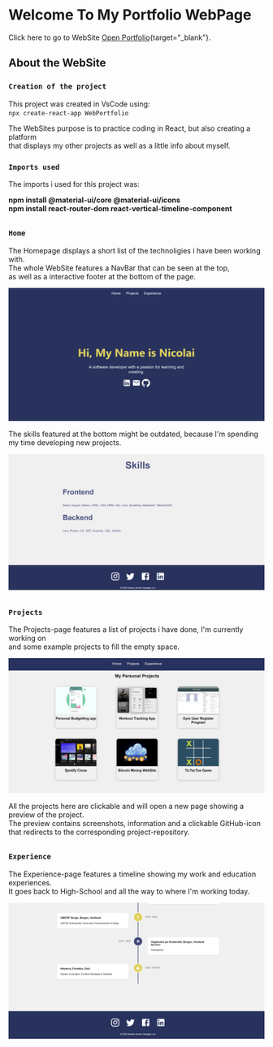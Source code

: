 # Welcome To My Portfolio WebPage


Click here to go to WebSite [Open Portfolio](https://nicolaijgangdal.github.io/WebPortfolio){target="_blank"}.



## About the WebSite


### `Creation of the project`

This project was created in VsCode using: <br />
`npx create-react-app WebPortfolio`

The WebSites purpose is to practice coding in React, but also creating a platform <br />
that displays my other projects as well as a little info about myself.

### `Imports used`

The imports i used for this project was: <br />

**npm install @material-ui/core @material-ui/icons** <br />
**npm install react-router-dom react-vertical-timeline-component**

##

### `Home`

The Homepage displays a short list of the technoligies i have been working with. <br />
The whole WebSite features a NavBar that can be seen at the top, <br />
as well as a interactive footer at the bottom of the page.

<img src="src/Assets/home1.png" title="Top of Home Page">

The skills featured at the bottom might be outdated, because I'm spending my time 
developing new projects.

<img src="src/Assets/home2.png" title="Bottom of Home Page">

##

### `Projects`

The Projects-page features a list of projects i have done, I'm currently working on <br />
and some example projects to fill the empty space.

<img src="src/Assets/projects.png" title="Project Page">

All the projects here are clickable and will open a new page showing a preview of the project. <br />
The preview contains screenshots, information and a clickable GitHub-icon <br />
that redirects to the corresponding project-repository.

##

### `Experience`

The Experience-page features a timeline showing my work and education experiences. <br />
It goes back to High-School and all the way to where I'm working today.

<img src="src/Assets/experience.png" title="Experience Page">
